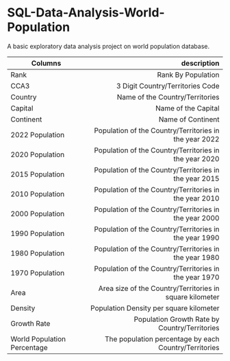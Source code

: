 # SQL-Data-Analysis-World-Population
A basic exploratory data analysis project on world population database.

| Columns | description |
| --- | -: |
| Rank | Rank By Population |
| CCA3 | 3 Digit Country/Territories Code |
| Country | Name of the Country/Territories |
| Capital | Name of the Capital |
| Continent | Name of Continent |
| 2022 Population | Population of the Country/Territories in the year 2022 |
| 2020 Population | Population of the Country/Territories in the year 2020 |
| 2015 Population | Population of the Country/Territories in the year 2015 |
| 2010 Population | Population of the Country/Territories in the year 2010 |
| 2000 Population | Population of the Country/Territories in the year 2000 |
| 1990 Population | Population of the Country/Territories in the year 1990 |
| 1980 Population | Population of the Country/Territories in the year 1980 |
| 1970 Population | Population of the Country/Territories in the year 1970 |
| Area | Area size of the Country/Territories in square kilometer |
| Density | Population Density per square kilometer |
| Growth Rate | Population Growth Rate by Country/Territories |
| World Population Percentage | The population percentage by each Country/Territories |


